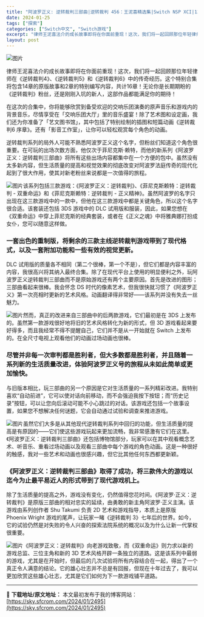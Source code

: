 ```yaml
---
title: "阿波罗正义: 逆转裁判三部曲|逆转裁判 456：王泥喜精选集|Switch NSP XCI|13.3GB"
date: 2024-01-25
tags: ["探索"]
categories: ["Switch中文", "Switch游戏"]
excerpt: "律师王泥喜法介的成长故事即将在你面前重现！这次，我们将一起回顾那位年轻律师在《逆转裁判4》、《逆转裁判5》和《逆转裁判6》中的传奇经历。这个特别合集将包含14章的原版故事和2章的特别编写内容，共计16章！无论你是长期期盼的《逆转裁判》粉丝，还是刚刚入坑的新人，这部作品都能满足你的期待！ 在这次的合集&hellip;"
layout: post
---
```


<div><section>
<p class="clear"><img class="aligncenter" src="https://sky.sfcrom.com/wp-content/uploads/2024/01/20240125163146-929a9.png" alt="图片" crossorigin="anonymous" data-ratio="1.6314285714285715" data-src="https://sky.sfcrom.com/wp-content/uploads/2024/01/20240125163146-929a9.png" data-w="700" data-original-style="color: rgb(51, 51, 51);font-size: 15px;letter-spacing: 0.034em;" data-index="1" data-fail="0" /></p>
<p class="clear">律师王泥喜法介的成长故事即将在你面前重现！这次，我们将一起回顾那位年轻律师在《逆转裁判4》、《逆转裁判5》和《逆转裁判6》中的传奇经历。这个特别合集将包含14章的原版故事和2章的特别编写内容，共计16章！无论你是长期期盼的《逆转裁判》粉丝，还是刚刚入坑的新人，这部作品都能满足你的期待！</p>
<p class="clear">在这次的合集中，你将能够欣赏到备受欢迎的交响乐团演奏的原声音乐和游戏内的背景音乐，尽情享受在「交响乐团大厅」里的音乐盛宴！除了艺术图和设定画，我们还为你准备了「艺文图书馆」，其中包括了特别绘制的插图和短篇动画《逆转裁判6 序章》。还有「影音工作室」，让你可以轻松观赏每个角色的动画。</p>
<p class="clear">逆转裁判系列的局外人可能不熟悉阿波罗正义这个名字，但粉丝们知道这个角色很重要。在可玩的出场次数方面，他仅次于菲尼克斯·赖特，而他的新系列《阿波罗正义：逆转裁判三部曲》将所有这些出场内容都集中在一个方便的包中。虽然没有太多新内容，但生活质量的提高和视觉效果的彻底改变对阿波罗法庭传奇的现代化起到了很大作用，使其对新老粉丝来说都是一次值得的旅程。</p>
<p class="clear"><img src="https://sky.sfcrom.com/wp-content/uploads/2024/01/20240125163147-ec7d0.jpeg" alt="图片" crossorigin="anonymous" data-ratio="0.562" data-src="https://sky.sfcrom.com/wp-content/uploads/2024/01/20240125163147-ec7d0.jpeg" data-w="1000" data-original-style="" data-index="2" data-fail="0" />该系列包括三款游戏：《阿波罗正义：逆转裁判》、《菲尼克斯赖特：逆转裁判 - 双重命运》和《菲尼克斯赖特：逆转裁判 - 正义精神》。虽然阿波罗的名字只出现在这三款游戏中的一款中，但他在这三款游戏中都是关键角色，所以这个名字很合适。该套装还包括 3DS 游戏中的 DLC 试用版和服装，因此，如果您想在《双重命运》中穿上菲尼克斯的经典套装，或者在《正义之魂》中将雅典娜打扮成女仆，您可以随意这样做。</p>

<h3>一套出色的重制版，将剩余的三款主线逆转裁判游戏带到了现代格式，以及一套附加功能和一些有效的视觉更新。</h3>
<p class="clear">DLC 试用版的质量各不相同（第二个很棒，第一个不是），但它们都是内容丰富的内容，我很高兴将其纳入最终合集。除了在现代平台上使用的明显便利之外，玩阿波罗正义逆转裁判三部曲而不是原始游戏还有两个主要原因。首先是改进的图形；三部曲看起来很棒。我会怀念 DS 时代的像素艺术，但我很快就习惯了《阿波罗正义》第一次亮相时更新的艺术风格。动画翻译得非常好——该系列并没有失去一丝魅力。</p>
<p class="clear"><img src="https://sky.sfcrom.com/wp-content/uploads/2024/01/20240125163148-2e232.jpeg" alt="图片" crossorigin="anonymous" data-ratio="0.562" data-src="https://sky.sfcrom.com/wp-content/uploads/2024/01/20240125163148-2e232.jpeg" data-w="1000" data-original-style="" data-index="3" data-fail="0" />然而，真正的改进来自三部曲中的后两款游戏，它们最初是在 3DS 上发布的。虽然第一款游戏很好地将旧的艺术风格转化为新的形式，但 3D 游戏看起来要好得多，而且我经常不得不提醒自己，它们并不是从一开始就在 Switch 上发布的。在全尺寸电视上观看他们的动画过场动画也很棒。</p>

<h3>尽管并非每一次审判都是胜利者，但大多数都是胜利者，并且随着一系列新的生活质量改进，体验阿波罗正义号的旅程从未如此简单或更加愉快。</h3>
<p class="clear">与旧版本相比，玩三部曲的另一个原因是它对生活质量的一系列精彩改进。我特别喜欢“自动前进”，它可以使对话向前移动，而不会强迫我按下按钮；而“历史记录”按钮，可以让您向后滚动可能不小心跳过的对话。该游戏还包括一个故事设置，如果您不想解决任何谜题，它会自动通过试验和调查来推进游戏。</p>
<p class="clear"><img src="https://sky.sfcrom.com/wp-content/uploads/2024/01/20240125163148-f1d42.jpeg" alt="图片" crossorigin="anonymous" data-ratio="0.562" data-src="https://sky.sfcrom.com/wp-content/uploads/2024/01/20240125163148-f1d42.jpeg" data-w="1000" data-original-style="" data-index="4" data-fail="0" />虽然它们大多是从其他现代逆转裁判系列中回归的功能，但生活质量的提高是有原因的——它们使这些游戏玩起来更加流畅，我非常感激有它们在这里。《阿波罗正义：逆转裁判三部曲》还包括博物馆部分，玩家可以在其中观看概念艺术、听音乐、重看过场动画以及观看三部曲中每个游戏的角色动画。这是一种很好的触感，我对一些艺术和动画也很感兴趣，但它比其他任何东西都更新颖。</p>

<h3>《阿波罗正义：逆转裁判三部曲》取得了成功，将三款伟大的游戏以迄今为止最平易近人的形式带到了现代游戏机上。</h3>
<p class="clear">除了生活质量的提高之外，游戏没有变化，仍然值得您花时间。《阿波罗·正义：逆转裁判》是原版三部曲的相对忠实的延续，由勇敢的新主角阿波罗·正义主演。该游戏由系列创作者 Shu Takumi 负责 2D 艺术和游戏指导，本质上是原版 Phoenix Wright 游戏的尾声，让玩家一睹《逆转裁判 3》七年后的世界。如今，它的试验仍然是对失败的令人兴奋的探索法院系统的概况以及为什么让新一代掌权很重要。</p>
<p class="clear"><img src="https://sky.sfcrom.com/wp-content/uploads/2024/01/20240125163148-27fea.jpeg" alt="图片" crossorigin="anonymous" data-ratio="0.562" data-src="https://sky.sfcrom.com/wp-content/uploads/2024/01/20240125163148-27fea.jpeg" data-w="1000" data-original-style="" data-index="5" data-fail="0" />《阿波罗正义：逆转裁判》向老游戏致敬，而《双重命运》则力求以新的游戏总监、三位主角和新的 3D 艺术风格开辟一条独立的道路。这是该系列中最弱的游戏，尤其是在开始时，但最后的几次试验将所有内容结合在一起，得出了一个真正令人满意的结论。它的雄心壮志并不总是有回报，但现在十年过去了，我可以更加欣赏这些雄心壮志，尤其是它们如何为下一款游戏铺平道路。</p>

</section></div>

---
📖 **下载地址/原文地址：** 本文最初发布于我的博客网站：[https://sky.sfcrom.com/2024/01/2495](https://sky.sfcrom.com/2024/01/2495)
